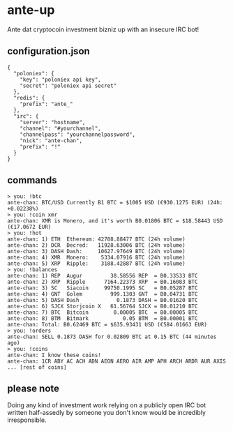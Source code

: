 # ante-up
Ante dat cryptocoin investment bizniz up with an insecure IRC bot!

## configuration.json
```
{
  "poloniex": {
    "key": "poloniex api key",
    "secret": "poloniex api secret"
  },
  "redis": {
    "prefix": "ante_"
  },
  "irc": {
    "server": "hostname",
    "channel": "#yourchannel",
    "channelpass": "yourchannelpassword",
    "nick": "ante-chan",
    "prefix": "!"
  }
}
```

## commands
```
> you: !btc
ante-chan: BTC/USD Currently B1 BTC = $1005 USD (€930.1275 EUR) (24h: +0.02238%)
> you: !coin xmr
ante-chan: XMR is Monero, and it's worth B0.01806 BTC = $18.58443 USD (€17.0672 EUR)
> you: !hot
ante-chan: 1) ETH  Ethereum: 42788.88477 BTC (24h volume)
ante-chan: 2) DCR  Decred:   11928.63006 BTC (24h volume)
ante-chan: 3) DASH Dash:     10627.97649 BTC (24h volume)
ante-chan: 4) XMR  Monero:    5334.07916 BTC (24h volume)
ante-chan: 5) XRP  Ripple:    3188.42887 BTC (24h volume)
> you: !balances
ante-chan: 1) REP  Augur         38.58556 REP  = B0.33533 BTC
ante-chan: 2) XRP  Ripple      7164.22373 XRP  = B0.16083 BTC
ante-chan: 3) SC   Siacoin     99750.1995 SC   = B0.05287 BTC
ante-chan: 4) GNT  Golem         999.1303 GNT  = B0.04731 BTC
ante-chan: 5) DASH Dash            0.1873 DASH = B0.01620 BTC
ante-chan: 6) SJCX Storjcoin X   61.56764 SJCX = B0.01210 BTC
ante-chan: 7) BTC  Bitcoin        0.00005 BTC  = B0.00005 BTC
ante-chan: 8) BTM  Bitmark           0.05 BTM  = B0.00001 BTC
ante-chan: Total: B0.62469 BTC = $635.93431 USD (€584.01663 EUR)
> you: !orders
ante-chan: SELL 0.1873 DASH for 0.02809 BTC at 0.15 BTC (44 minutes ago)
> you: !coins
ante-chan: I know these coins!
ante-chan: 1CR ABY AC ACH ADN AEON AERO AIR AMP APH ARCH ARDR AUR AXIS ... [rest of coins]
```

## please note
Doing any kind of investment work relying on a publicly open IRC bot
written half-assedly by someone you don't know would be incredibly irresponsible.

